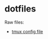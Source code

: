 dotfiles
========

Raw files:

* [tmux config file](https://raw.github.com/daniel-g/dotfiles/master/.tmux.conf)

